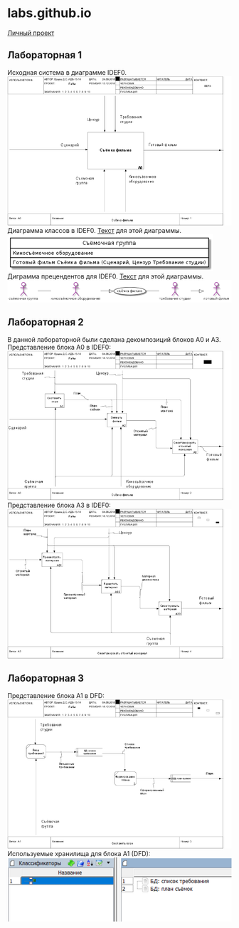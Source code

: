 # labs.github.io
[ Личный проект ](http://127.0.0.1:50029/index.html?h=768&w=1024 "Личный проект")
## Лабораторная 1
Исходная система в диаграмме IDEF0.
![](https://github.com/UnderTakerIsMyName/labs.github.io/blob/master/01_A0.png)  
Диаграмма классов в IDEF0. [Текст](https://github.com/UnderTakerIsMyName/labs.github.io/blob/master/1.txt) для этой диаграммы.  
![](https://github.com/UnderTakerIsMyName/labs.github.io/blob/master/LP31IiD048RFtQSOUbBm8Mfz0M-UboJOq6rMTbCyY11RKL11n9itFNXErM1gc-qh_FCale9Z2XBPqtpxptwpC_2vTlbqOjJtQgFyECrEjDCJYepsdivKRwYZyR6pqom-iCOwEXgbUQ9w-yxPqoqP6eb8qBeuSLrqhhQlzF7CD_o0DG9Veq79zuHtBdYEZPooJzhJeSW8JwZHIEpYNqD0.png)  
Диграмма прецендентов для IDEF0. [Текст](https://github.com/UnderTakerIsMyName/labs.github.io/blob/master/2.txt) для этой диаграммы.  
![](https://github.com/UnderTakerIsMyName/labs.github.io/blob/master/dP71IiD048RFtQSOUj93eKyWJJq7SlEy9ciRccR3PeC75MeK11N4DudMGArDV8MPDtB2Maclikmky--t_ypiJd8hZIsMYSWNSPf98vSWGwiDN8d1L8QBcT556ftgXAMpUMoL67Z6w4kdJ1D66DGcKiP9MM6oH8cRdc6Hgr3cwj-Mvvt4Zecwi60rc7Wsjn35HeKsrgbm1GTZa3aCwP.png)  

## Лабораторная 2
В данной лабораторной были сделана декомпозиций блоков A0 и A3.
Представление блока A0 в IDEF0:
![](https://github.com/UnderTakerIsMyName/labs.github.io/blob/master/02_A0.png)  
Представление блока A3 в IDEF0:
![](https://github.com/UnderTakerIsMyName/labs.github.io/blob/master/04_A3.png)  

## Лабораторная 3
Представление блока A1 в DFD:  
![](https://github.com/UnderTakerIsMyName/labs.github.io/blob/master/03_A1.png)  
Используемые хранилища для блока A1 (DFD):  
![](https://github.com/UnderTakerIsMyName/labs.github.io/blob/master/бд.PNG)  

